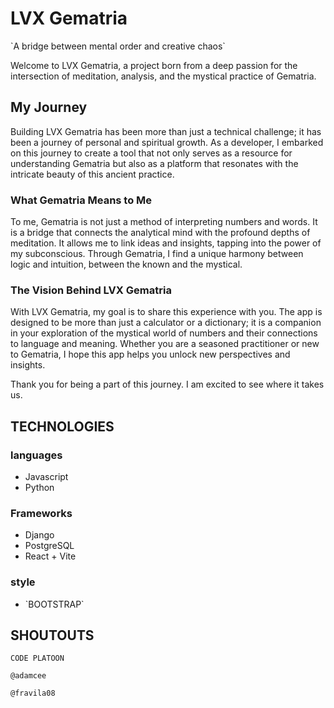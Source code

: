 <h1>LVX Gematria</h1>
`A bridge between mental order and creative chaos`

Welcome to LVX Gematria, a project born from a deep passion for the intersection of meditation, analysis, and the mystical practice of Gematria.

<h2>My Journey</h2>

Building LVX Gematria has been more than just a technical challenge; it has been a journey of personal and spiritual growth. As a developer, I embarked on this journey to create a tool that not only serves as a resource for understanding Gematria but also as a platform that resonates with the intricate beauty of this ancient practice.

<h3>What Gematria Means to Me</h3>

To me, Gematria is not just a method of interpreting numbers and words. It is a bridge that connects the analytical mind with the profound depths of meditation. It allows me to link ideas and insights, tapping into the power of my subconscious. Through Gematria, I find a unique harmony between logic and intuition, between the known and the mystical.

<h3>The Vision Behind LVX Gematria</h3>

With LVX Gematria, my goal is to share this experience with you. The app is designed to be more than just a calculator or a dictionary; it is a companion in your exploration of the mystical world of numbers and their connections to language and meaning. Whether you are a seasoned practitioner or new to Gematria, I hope this app helps you unlock new perspectives and insights.

Thank you for being a part of this journey. I am excited to see where it takes us.

<h2> TECHNOLOGIES</h2>
<h3>languages</h3>
<ul>
  <li>
    Javascript
  </li>
  <li>
    Python
  </li>
</ul>
<h3>Frameworks</h3>
<ul>
  <li>
  Django
  </li>
  <li>
    PostgreSQL
  <li>
    React + Vite
  </li>
</ul>

<h3>style</h3>
<ul>
    <li>
        `BOOTSTRAP`
    </li>
    
</ul>

<h2>SHOUTOUTS</h2>

`CODE PLATOON`

    @adamcee

    @fravila08
